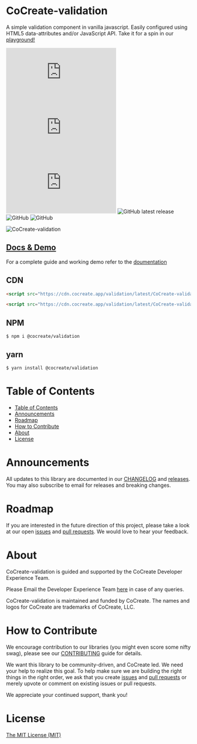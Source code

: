 # CoCreate-validation

A simple validation component in vanilla javascript. Easily configured using HTML5 data-attributes and/or JavaScript API. Take it for a spin in our [playground!](https://cocreate.app/docs/validation)

![min file size in bytes](https://img.badgesize.io/https://cdn.cocreate.app/validation/latest/CoCreate-validation.min.js?style=flat-square&label=minified&color=orange)
![gzip file size in bytes](https://img.badgesize.io/https://cdn.cocreate.app/validation/latest/CoCreate-validation.min.js?compression=gzip&style=flat-square&label=gzip&color=yellow)
![brotlifile size in bytes](https://img.badgesize.io/https://cdn.cocreate.app/validation/latest/CoCreate-validation.min.js?compression=brotli&style=flat-square&label=brotli)
![GitHub latest release](https://img.shields.io/github/v/release/CoCreate-app/CoCreate-validation?style=flat-square)
![GitHub](https://img.shields.io/github/license/CoCreate-app/CoCreate-validation?style=flat-square)
![GitHub](https://img.shields.io/static/v1?style=flat-square&label=&message=Hiring&color=blueviolet)


![CoCreate-validation](https://cdn.cocreate.app/docs/CoCreate-validation.gif)

## [Docs & Demo](https://cocreate.app/docs/validation)

For a complete guide and working demo refer to the [doumentation](https://cocreate.app/docs/validation)

## CDN

```html
<script src="https://cdn.cocreate.app/validation/latest/CoCreate-validation.min.js"></script>
```

```html
<script src="https://cdn.cocreate.app/validation/latest/CoCreate-validation.min.css"></script>
```

## NPM

```shell
$ npm i @cocreate/validation
```

## yarn

```shell
$ yarn install @cocreate/validation
```

# Table of Contents

- [Table of Contents](#table-of-contents)
- [Announcements](#announcements)
- [Roadmap](#roadmap)
- [How to Contribute](#how-to-contribute)
- [About](#about)
- [License](#license)

<a name="announcements"></a>

# Announcements

All updates to this library are documented in our [CHANGELOG](https://github.com/CoCreate-app/CoCreate-validation/blob/master/CHANGELOG.md) and [releases](https://github.com/CoCreate-app/CoCreate-validation/releases). You may also subscribe to email for releases and breaking changes.

<a name="roadmap"></a>

# Roadmap

If you are interested in the future direction of this project, please take a look at our open [issues](https://github.com/CoCreate-app/CoCreate-validation/issues) and [pull requests](https://github.com/CoCreate-app/CoCreate-validation/pulls). We would love to hear your feedback.

<a name="about"></a>

# About

CoCreate-validation is guided and supported by the CoCreate Developer Experience Team.

Please Email the Developer Experience Team [here](mailto:develop@cocreate.app) in case of any queries.

CoCreate-validation is maintained and funded by CoCreate. The names and logos for CoCreate are trademarks of CoCreate, LLC.

<a name="contribute"></a>

# How to Contribute

We encourage contribution to our libraries (you might even score some nifty swag), please see our [CONTRIBUTING](https://github.com/CoCreate-app/CoCreate-validation/blob/master/CONTRIBUTING.md) guide for details.

We want this library to be community-driven, and CoCreate led. We need your help to realize this goal. To help make sure we are building the right things in the right order, we ask that you create [issues](https://github.com/CoCreate-app/CoCreate-validation/issues) and [pull requests](https://github.com/CoCreate-app/CoCreate-validation/pulls) or merely upvote or comment on existing issues or pull requests.

We appreciate your continued support, thank you!

# License

[The MIT License (MIT)](https://github.com/CoCreate-app/CoCreate-validation/blob/master/LICENSE)

